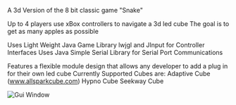 A 3d Version of the 8 bit classic game "Snake"

Up to 4 players use xBox controllers to navigate a 3d led cube
The goal is to get as many apples as possible

Uses Light Weight Java Game Library lwjgl and JInput for Controller Interfaces
Uses Java Simple Serial Library for Serial Port Communications

Features a flexible module design that allows any developer to add a plug in for their own led cube
Currently Supported Cubes are:
Adaptive Cube (www.allsparkcube.com)
Hypno Cube
Seekway Cube




![Gui Window](https://github.com/spudstud/Snake/raw/master/img/gui.png)
